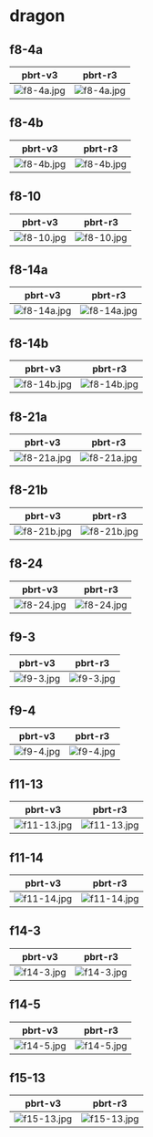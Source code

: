 # dragon
## f8-4a
|pbrt-v3|pbrt-r3|
|---|---|
|![f8-4a.jpg](../v3/dragon/f8-4a.jpg)|![f8-4a.jpg](../r3/dragon/f8-4a.jpg)|
## f8-4b
|pbrt-v3|pbrt-r3|
|---|---|
|![f8-4b.jpg](../v3/dragon/f8-4b.jpg)|![f8-4b.jpg](../r3/dragon/f8-4b.jpg)|
## f8-10
|pbrt-v3|pbrt-r3|
|---|---|
|![f8-10.jpg](../v3/dragon/f8-10.jpg)|![f8-10.jpg](../r3/dragon/f8-10.jpg)|
## f8-14a
|pbrt-v3|pbrt-r3|
|---|---|
|![f8-14a.jpg](../v3/dragon/f8-14a.jpg)|![f8-14a.jpg](../r3/dragon/f8-14a.jpg)|
## f8-14b
|pbrt-v3|pbrt-r3|
|---|---|
|![f8-14b.jpg](../v3/dragon/f8-14b.jpg)|![f8-14b.jpg](../r3/dragon/f8-14b.jpg)|
## f8-21a
|pbrt-v3|pbrt-r3|
|---|---|
|![f8-21a.jpg](../v3/dragon/f8-21a.jpg)|![f8-21a.jpg](../r3/dragon/f8-21a.jpg)|
## f8-21b
|pbrt-v3|pbrt-r3|
|---|---|
|![f8-21b.jpg](../v3/dragon/f8-21b.jpg)|![f8-21b.jpg](../r3/dragon/f8-21b.jpg)|
## f8-24
|pbrt-v3|pbrt-r3|
|---|---|
|![f8-24.jpg](../v3/dragon/f8-24.jpg)|![f8-24.jpg](../r3/dragon/f8-24.jpg)|
## f9-3
|pbrt-v3|pbrt-r3|
|---|---|
|![f9-3.jpg](../v3/dragon/f9-3.jpg)|![f9-3.jpg](../r3/dragon/f9-3.jpg)|
## f9-4
|pbrt-v3|pbrt-r3|
|---|---|
|![f9-4.jpg](../v3/dragon/f9-4.jpg)|![f9-4.jpg](../r3/dragon/f9-4.jpg)|
## f11-13
|pbrt-v3|pbrt-r3|
|---|---|
|![f11-13.jpg](../v3/dragon/f11-13.jpg)|![f11-13.jpg](../r3/dragon/f11-13.jpg)|
## f11-14
|pbrt-v3|pbrt-r3|
|---|---|
|![f11-14.jpg](../v3/dragon/f11-14.jpg)|![f11-14.jpg](../r3/dragon/f11-14.jpg)|
## f14-3
|pbrt-v3|pbrt-r3|
|---|---|
|![f14-3.jpg](../v3/dragon/f14-3.jpg)|![f14-3.jpg](../r3/dragon/f14-3.jpg)|
## f14-5
|pbrt-v3|pbrt-r3|
|---|---|
|![f14-5.jpg](../v3/dragon/f14-5.jpg)|![f14-5.jpg](../r3/dragon/f14-5.jpg)|
## f15-13
|pbrt-v3|pbrt-r3|
|---|---|
|![f15-13.jpg](../v3/dragon/f15-13.jpg)|![f15-13.jpg](../r3/dragon/f15-13.jpg)|
